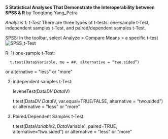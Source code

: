 **5 Statistical Analyses That Demonstrate the Interoperability between SPSS & R**
by Tongtong Yang_Petra


*Analysis 1: t-Test*
There are three types of t-tests: one-sample t-Test, independent samples t-Test, and paired/dependent samples t-Test.

SPSS: In the toolbar, select Analyze > Compare Means > a specific t-test
![SPSS_t-Test](https://github.com/petrayang2002/InterStatHub/assets/155834271/315baa07-0bfb-4abb-9186-7614a0f5e1ea)


R: 1) one-sample t-Test: 
      
      t.test(Data$Variable, mu = ##, alternative = “two.sided”)
or alternative = "less" or "more"

   2) independent samples t-Test:
      
      leveneTest(Data$DV~Data$IV)

      t.test(Data$DV~Data$IV, var.equal=TRUE/FALSE, alternative = “two.sided”)
or alternative = "less" or "more"

   3) Paired/Dependent Samples t-Test: 

      t.test(Data$Variable2, Data$Variable1, paired=TRUE, alternative=“two.sided”)
or alternative = "less" or "more"

